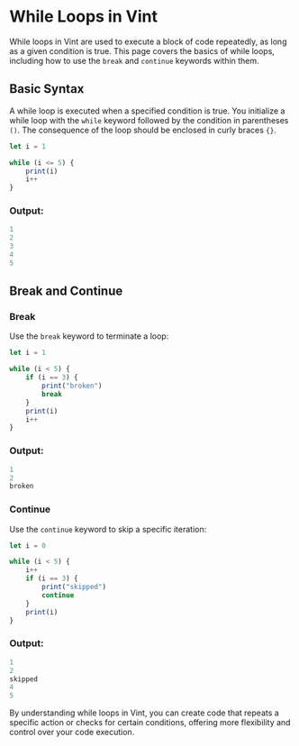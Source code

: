 # While Loops in Vint

While loops in Vint are used to execute a block of code repeatedly, as long as a given condition is true. This page covers the basics of while loops, including how to use the `break` and `continue` keywords within them.

## Basic Syntax

A while loop is executed when a specified condition is true. You initialize a while loop with the `while` keyword followed by the condition in parentheses `()`. The consequence of the loop should be enclosed in curly braces `{}`.

```js
let i = 1

while (i <= 5) {
    print(i)
    i++
}
```

### Output:
```js
1
2
3
4
5
```

## Break and Continue

### Break

Use the `break` keyword to terminate a loop:

```js
let i = 1

while (i < 5) {
    if (i == 3) {
        print("broken")
        break
    }
    print(i)
    i++
}
```

### Output:
```js
1
2
broken
```

### Continue

Use the `continue` keyword to skip a specific iteration:

```js
let i = 0

while (i < 5) {
    i++
    if (i == 3) {
        print("skipped")
        continue
    }
    print(i)
}
```

### Output:
```js
1
2
skipped
4
5
```

By understanding while loops in Vint, you can create code that repeats a specific action or checks for certain conditions, offering more flexibility and control over your code execution.